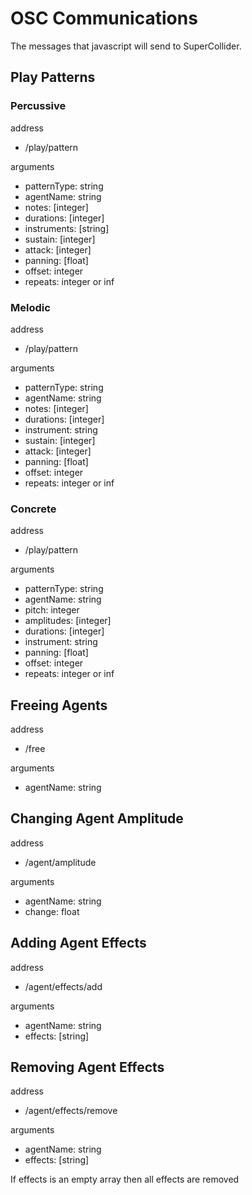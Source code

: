 # OSC Communications

The messages that javascript will send to SuperCollider.

## Play Patterns

### Percussive

address
* /play/pattern

arguments
* patternType: string
* agentName: string
* notes: [integer]
* durations: [integer]
* instruments: [string]
* sustain: [integer]
* attack: [integer]
* panning: [float]
* offset: integer
* repeats: integer or inf

### Melodic

address
* /play/pattern

arguments
* patternType: string
* agentName: string
* notes: [integer]
* durations: [integer]
* instrument: string
* sustain: [integer]
* attack: [integer]
* panning: [float]
* offset: integer
* repeats: integer or inf

### Concrete

address
* /play/pattern

arguments
* patternType: string
* agentName: string
* pitch: integer
* amplitudes: [integer]
* durations: [integer]
* instrument: string
* panning: [float]
* offset: integer
* repeats: integer or inf

## Freeing Agents

address
* /free

arguments
* agentName: string

## Changing Agent Amplitude

address
* /agent/amplitude

arguments
* agentName: string
* change: float

## Adding Agent Effects

address
* /agent/effects/add

arguments
* agentName: string
* effects: [string] 

## Removing Agent Effects

address
* /agent/effects/remove

arguments
* agentName: string
* effects: [string] 

If effects is an empty array then all effects are removed

